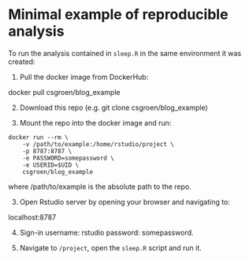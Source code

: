 # Minimal example of reproducible analysis

To run the analysis contained in `sleep.R` in the same environment it was created:

1.  Pull the docker image from DockerHub:

docker pull csgroen/blog_example

2.  Download this repo (e.g. git clone csgroen/blog_example)

3.  Mount the repo into the docker image and run:


```
docker run --rm \
    -v /path/to/example:/home/rstudio/project \
    -p 8787:8787 \
    -e PASSWORD=somepassword \
    -e USERID=$UID \
    csgroen/blog_example
```

where /path/to/example is the absolute path to the repo.

3.  Open Rstudio server by opening your browser and navigating to:

localhost:8787

4.  Sign-in username: rstudio password: somepassword.

5.  Navigate to `/project`, open the `sleep.R` script and run it.
